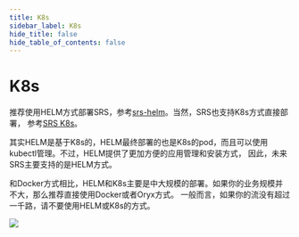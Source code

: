 ```yaml
---
title: K8s
sidebar_label: K8s
hide_title: false
hide_table_of_contents: false
---
```


# K8s

推荐使用HELM方式部署SRS，参考[srs-helm](https://github.com/ossrs/srs-helm)。当然，SRS也支持K8s方式直接部署，
参考[SRS K8s](./k8s.md)。

其实HELM是基于K8s的，HELM最终部署的也是K8s的pod，而且可以使用kubectl管理。不过，HELM提供了更加方便的应用管理和安装方式，
因此，未来SRS主要支持的是HELM方式。

和Docker方式相比，HELM和K8s主要是中大规模的部署。如果你的业务规模并不大，那么推荐直接使用Docker或者Oryx方式。
一般而言，如果你的流没有超过一千路，请不要使用HELM或K8s的方式。

![](https://ossrs.net/gif/v1/sls.gif?site=ossrs.net&path=/lts/doc/zh/v5/getting-started-k8s)


